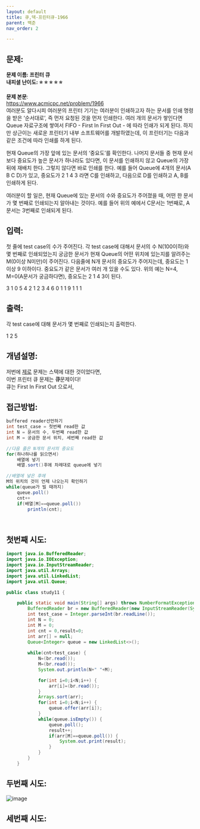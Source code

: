 ```yaml
---
layout: default
title: 큐,덱-프린터큐-1966
parent: 백준
nav_order: 2

---
```


## 문제:   
**문제 이름: 프린터 큐**  
**내피셜 난이도: :star: :star: :star: :star: :star:**  

**문제 본문**:  
https://www.acmicpc.net/problem/1966  
여러분도 알다시피 여러분의 프린터 기기는 여러분이 인쇄하고자 하는 문서를 인쇄 명령을 받은 ‘순서대로’, 즉 먼저 요청된 것을 먼저 인쇄한다. 여러 개의 문서가 쌓인다면 Queue 자료구조에 쌓여서 FIFO - First In First Out - 에 따라 인쇄가 되게 된다. 하지만 상근이는 새로운 프린터기 내부 소프트웨어를 개발하였는데, 이 프린터기는 다음과 같은 조건에 따라 인쇄를 하게 된다.

현재 Queue의 가장 앞에 있는 문서의 ‘중요도’를 확인한다.
나머지 문서들 중 현재 문서보다 중요도가 높은 문서가 하나라도 있다면, 이 문서를 인쇄하지 않고 Queue의 가장 뒤에 재배치 한다. 그렇지 않다면 바로 인쇄를 한다.
예를 들어 Queue에 4개의 문서(A B C D)가 있고, 중요도가 2 1 4 3 라면 C를 인쇄하고, 다음으로 D를 인쇄하고 A, B를 인쇄하게 된다.

여러분이 할 일은, 현재 Queue에 있는 문서의 수와 중요도가 주어졌을 때, 어떤 한 문서가 몇 번째로 인쇄되는지 알아내는 것이다. 예를 들어 위의 예에서 C문서는 1번째로, A문서는 3번째로 인쇄되게 된다.

## 입력:   
첫 줄에 test case의 수가 주어진다. 각 test case에 대해서 문서의 수 N(100이하)와 몇 번째로 인쇄되었는지 궁금한 문서가 현재 Queue의 어떤 위치에 있는지를 알려주는 M(0이상 N미만)이 주어진다. 다음줄에 N개 문서의 중요도가 주어지는데, 중요도는 1 이상 9 이하이다. 중요도가 같은 문서가 여러 개 있을 수도 있다. 위의 예는 N=4, M=0(A문서가 궁금하다면), 중요도는 2 1 4 3이 된다.  

3
1 0
5
4 2
1 2 3 4
6 0
1 1 9 1 1 1



## 출력:   
각 test case에 대해 문서가 몇 번째로 인쇄되는지 출력한다.

1
2
5

## 개념설명:   
저번에 [제로](https://minseungseon.github.io//docs/%EB%B0%B1%EC%A4%80/%EC%A0%9C%EB%A1%9C.html) 문제는 스택에 대한 것이었다면,  
이번 프린터 큐 문제는 **큐**문제이다!  
큐는 First In First Out 으로서, 

## 접근방법:   
```java
buffered reader선언하기
int test_case = 첫번째 read한 값  
int N = 문서의 수, 두번째 read한 값  
int M = 궁금한 문서 위치, 세번째 read한 값  

//다음 줄은 N개의 문서의 중요도  
for(하나하나를 읽으면서)
    배열에 넣기
    배열.sort()후에 차례대로 queue에 넣기

//배열에 넣은 후에
M의 위치의 것이 언제 나오는지 확인하기
while(queue가 빌 때까지)
    queue.poll()
    cnt++
    if(배열[M]==queue.poll())
        println(cnt);




```
## 첫번째 시도:   
```java
import java.io.BufferedReader;
import java.io.IOException;
import java.io.InputStreamReader;
import java.util.Arrays;
import java.util.LinkedList;
import java.util.Queue;

public class study11 {

	public static void main(String[] args) throws NumberFormatException, IOException {
		BufferedReader br = new BufferedReader(new InputStreamReader(System.in));
		int test_case = Integer.parseInt(br.readLine());
		int N = 0;
		int M = 0;
		int cnt = 0,result=0;
		int arr[] = null;
		Queue<Integer> queue = new LinkedList<>();
		
		while(cnt<test_case) {
			N=(br.read());
			M=(br.read());
			System.out.println(N+" "+M);

			for(int i=0;i<N;i++) {
				arr[i]=(br.read());				
			}
			Arrays.sort(arr);
			for(int i=0;i<N;i++) {
				queue.offer(arr[i]);
			}
			while(queue.isEmpty()) {
				queue.poll();
				result++;
				if(arr[M]==queue.poll()) {
					System.out.print(result);
				}
			}
		}
	}

``` 
## 두번째 시도:   
![image](https://user-images.githubusercontent.com/37579661/89811779-1ef3ab00-db7a-11ea-83d3-b3e3f99b5d90.png)

## 세번째 시도:   
```java

``` 
